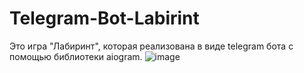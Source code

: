 # Telegram-Bot-Labirint
Это игра "Лабиринт", которая реализована в виде telegram бота с помощью библиотеки aiogram.
![image](https://github.com/Zheny-mc/Telegram-Bot-Labirint/assets/68734109/44ffde32-19c1-4daf-b50d-0e806d96283b)
